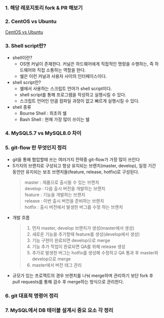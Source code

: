 ### 1. 해당 레포지토리 fork & PR 해보기

### 2. CentOS vs Ubuntu

[CentOS vs Ubuntu](https://velog.io/@ejh990521/CentOS-vs-Ubuntu)

### 3. Shell script란?

- shell이란?
  - OS엔 커널이 존재한다. 커널은 하드웨어에게 직접적인 명령을 수행하는, 즉 하드웨어와 직접 소통하는 역할을 한다.
  - 쉘은 이런 커널과 사용자 사이의 인터페이스이다.
- shell script란?
  - 쉘에서 사용하는 스크립트 언어가 shell script이다.
  - shell script를 통해 프로그램을 작성하고 실행시킬 수 있다.
  - 스크립트 언어인 만큼 컴파일 과정이 없고 빠르게 실행시킬 수 있다.
- shell 종류
  - Bourne Shell : 최초의 쉘
  - Bash Shell : 현재 가장 많이 쓰이는 쉘

### 4. MySQL5.7 vs MySQL8.0 차이

### 5. git-flow 란 무엇인지 정리

- git을 통해 협업할때 쓰는 여러가지 전략중 git-flow가 가장 많이 쓰인다
- 5가지의 브랜치로 구성되고 항상 유지되는 브랜치(master, develop), 일정 기간 동안만 유지되는 보조 브랜치들(feature, release, hotfix)로 구성된다.
  > master : 제품으로 출시될 수 있는 브랜치  
  > develop : 다음 출시 버전을 개발하는 브랜치  
  > feature : 기능을 개발하는 브랜치  
  > release : 이번 출시 버전을 준비하는 브랜치  
  > hotfix : 출시 버전에서 발생한 버그를 수정 하는 브랜치
- 개발 흐름
  > 1. 먼저 master, develop 브랜치가 생성(master에서 생성)
  > 2. 새로운 기능을 추가할때 feature를 생성(develop에서 생성)
  > 3. 기능 구현이 완료되면 develop으로 merge
  > 4. 기능 추가 작업이 완료되면 QA를 위해 release 생성
  > 5. 추가로 발생한 버그는 hotfix를 생성해 수정하고 QA 통과 후 master와 develop으로 merge
  > 6. master에서 버전 태그 관리
- 규모가 있는 프로젝트의 경우 브랜치를 나눠 merge하며 관리하기 보단 fork 후 pull requests를 통해 검수 후 merge하는 방식으로 관리한다.

### 6. git 대표적 명령어 정리

### 7. MySQL에서 DB 테이블 설계시 중요 요소 각 정리
